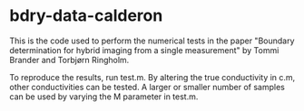 # bdry-data-calderon

This is the code used to perform the numerical tests in the paper "Boundary determination for hybrid imaging from a single measurement" by Tommi Brander and Torbjørn Ringholm.

To reproduce the results, run test.m. By altering the true conductivity in c.m, other conductivities can be tested. A larger or smaller number of samples can be used by varying the M parameter in test.m.
